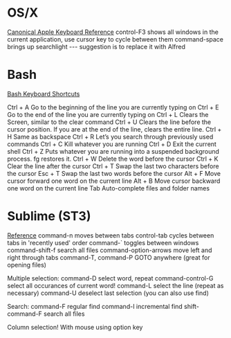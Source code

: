 # OS/X
[Canonical Apple Keyboard Reference](https://support.apple.com/en-ca/HT201236)
control-F3 shows all windows in the current application, use cursor key to cycle between them
command-space brings up searchlight --- suggestion is to replace it with Alfred

# Bash
[Bash Keyboard Shortcuts](http://www.howtogeek.com/howto/ubuntu/keyboard-shortcuts-for-bash-command-shell-for-ubuntu-debian-suse-redhat-linux-etc/)

Ctrl + A  Go to the beginning of the line you are currently typing on
Ctrl + E  Go to the end of the line you are currently typing on
Ctrl + L  Clears the Screen, similar to the clear command
Ctrl + U  Clears the line before the cursor position. If you are at the end of the line, clears the entire line.
Ctrl + H  Same as backspace
Ctrl + R  Let’s you search through previously used commands
Ctrl + C  Kill whatever you are running
Ctrl + D  Exit the current shell
Ctrl + Z  Puts whatever you are running into a suspended background process. fg restores it.
Ctrl + W  Delete the word before the cursor
Ctrl + K  Clear the line after the cursor
Ctrl + T  Swap the last two characters before the cursor
Esc + T Swap the last two words before the cursor
Alt + F Move cursor forward one word on the current line
Alt + B Move cursor backward one word on the current line
Tab Auto-complete files and folder names

# Sublime (ST3)
[Reference](http://docs.sublimetext.info/en/latest/reference/keyboard_shortcuts_osx.html)
command-n moves between tabs
control-tab cycles between tabs in 'recently used' order
command-` toggles between windows
command-shift-f search all files
command-option-arrows move left and right through tabs
command-T, command-P GOTO anywhere (great for opening files)

Multiple selection:
command-D select word, repeat
command-control-G select all occurances of current word!
command-L select the line (repeat as necessary)
command-U deselect last selection
(you can also use find)

Search:
command-F regular find
command-I incremental find
shift-command-F search all files

Column selection!
With mouse using option key
